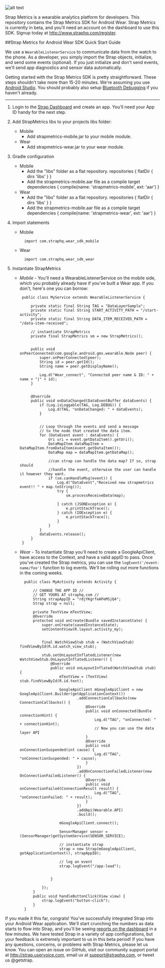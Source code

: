 ![alt text](https://s3.amazonaws.com/strap-assets/strap-metrics.png "Strap Metrics Logo")

Strap Metrics is a wearable analytics platform for developers. This repository contains the Strap Metrics SDK for Android Wear. Strap Metrics is currently in beta, and you'll need an account on the dashboard to use this SDK. Signup today at http://www.straphq.com/register.


##Strap Metrics for Android Wear SDK Quick Start Guide


We use a ```WearableListenerService``` to communicate data from the watch to the phone. As a developer, you simply import the Strap objects, initialize, and send some events (optional). If you just initialize and don't send events, we'll send app diagnostics and sensor data automatically.

Getting started with the Strap Metrics SDK is pretty straightforward. These steps shouldn't take more than 15-20 minutes. We're assuming you use <a href="https://developer.android.com/sdk/installing/studio.html">Android Studio</a>. You should probably also setup <a href="https://developer.android.com/training/wearables/apps/bt-debugging.html">Bluetooth Debugging</a> if you haven't already.

---

1. Login to the <a href="http://www.straphq.com/login">Strap Dashboard</a> and create an app. You'll need your App ID handy for the next step.
2. Add StrapMetrics libs to your projects libs folder:
    * Mobile
        - Add strapmetrics-mobile.jar to your mobile module.
    * Wear
        - Add strapmetrics-wear.jar to your wear module.
3. Gradle configuration
    * Mobile
        - Add the "libs" folder as a flat repository.
              repositories {
                  flatDir {
                      dirs 'libs'
                  }
              }
        - Add the strapmetrics-mobile.aar file as a compile target
              dependencies {
                  compile(name: 'strapmetrics-mobile', ext: 'aar')
              }
    * Wear
        - Add the "libs" folder as a flat repository.
                repositories {
                    flatDir {
                        dirs 'libs'
                    }
                }
        - Add the strapmetrics-mobile.aar file as a compile target
                dependencies {
                    compile(name: 'strapmetrics-wear', ext: 'aar')
                }
3. Import statements

    * Mobile

            import com.straphq.wear_sdk_mobile

    * Wear

            import com.straphq.wear_sdk_wear


4. Instantiate StrapMetrics
     * _Mobile_ - You'll need a WearableListenerService on the mobile side, which you probably already have if you've built a Wear app. If you don't, here's one you can borrow:

            public class MyService extends WearableListenerService {

                private static final String TAG = "DataLayerSample";
                private static final String START_ACTIVITY_PATH = "/start-activity";
                private static final String DATA_ITEM_RECEIVED_PATH = "/data-item-received";

                // instantiate StrapMetrics
                private final StrapMetrics sm = new StrapMetrics();


                public void onPeerConnected(com.google.android.gms.wearable.Node peer) {
                    super.onPeerConnected(peer);
                    String id = peer.getId();
                    String name = peer.getDisplayName();

                    Log.d("Wear_connect", "Connected peer name & ID: " + name + "|" + id);
                }


                @Override
                public void onDataChanged(DataEventBuffer dataEvents) {
                    if (Log.isLoggable(TAG, Log.DEBUG)) {
                        Log.d(TAG, "onDataChanged: " + dataEvents);
                    }


                    // Loop through the events and send a message
                    // to the node that created the data item.
                    for (DataEvent event : dataEvents) {
                        Uri uri = event.getDataItem().getUri();
                        DataMapItem dataMapItem = DataMapItem.fromDataItem(event.getDataItem());
                        DataMap map = dataMapItem.getDataMap();

                        //can strap can handle the data map? If so, strap should
                        //handle the event, otherwise the user can handle it however they want.
                        if (sm.canHandleMsg(event)) {
                            Log.d("DataEvent","Received new strapmetrics event!! " + map.toString());
                            try {
                                sm.processReceiveData(map);

                            } catch (JSONException e) {
                                e.printStackTrace();
                            } catch (IOException e) {
                                e.printStackTrace();
                            }
                        }
                    }
                    dataEvents.release();
                }
            }




    * _Wear_ - To instantiate Strap you'll need to create a GoogleApiClient, have access to the Context, and have a valid appID to pass. Once you've created the Strap metrics, you can use the ```logEvent('/event-name/foo')``` function to log events. We'll be rolling out more functions in the coming weeks.


            public class MyActivity extends Activity {

                // CHANGE THE APP ID //
                // GET YOURS AT straphq.com //
                String strapAppID = "rdjYKgrfeAPeMSjQ4";
                Strap strap = null;

                private TextView mTextView;
                @Override
                protected void onCreate(Bundle savedInstanceState) {
                    super.onCreate(savedInstanceState);
                    setContentView(R.layout.activity_my);


                    final WatchViewStub stub = (WatchViewStub) findViewById(R.id.watch_view_stub);

                    stub.setOnLayoutInflatedListener(new WatchViewStub.OnLayoutInflatedListener() {
                        @Override
                        public void onLayoutInflated(WatchViewStub stub) {
                            mTextView = (TextView) stub.findViewById(R.id.text);

                            GoogleApiClient mGoogleApiClient = new GoogleApiClient.Builder(getApplicationContext())
                                    .addConnectionCallbacks(new ConnectionCallbacks() {
                                        @Override
                                        public void onConnected(Bundle connectionHint) {
                                            Log.d("TAG", "onConnected: " + connectionHint);
                                            // Now you can use the data layer API
                                        }
                                        @Override
                                        public void onConnectionSuspended(int cause) {
                                            Log.d("TAG", "onConnectionSuspended: " + cause);
                                        }
                                    })
                                    .addOnConnectionFailedListener(new OnConnectionFailedListener() {
                                        @Override
                                        public void onConnectionFailed(ConnectionResult result) {
                                            Log.d("TAG", "onConnectionFailed: " + result);
                                        }
                                    })
                                    .addApi(Wearable.API)
                                    .build();

                            mGoogleApiClient.connect();

                            SensorManager sensor = (SensorManager)getSystemService(SENSOR_SERVICE);

                            // instantiate strap
                            strap = new Strap(mGoogleApiClient, getApplicationContext(), strapAppID);

                            // log an event
                            strap.logEvent("/app-load");


                        }

                    });
                }
                public void handleButtonClick(View view) {
                    strap.logEvent("button-click");
                }
            }


If you made it this far, congrats! You've successfully integrated Strap into your Android Wear application. We'll start crunching the numbers as data starts to flow into Strap, and you'll be seeing <a href="https://www.straphq.com/login">reports on the dashboard</a> in a few minutes. We have tested Strap in a variety of app configurations, but your feedback is extremely important to us in this beta period! If you have any questions, concerns, or problems with Strap Metrics, please let us know. You can open an issue on GitHub, visit our community support portal at http://strap.uservoice.com, email us at support@straphq.com, or tweet us @getstrap.
